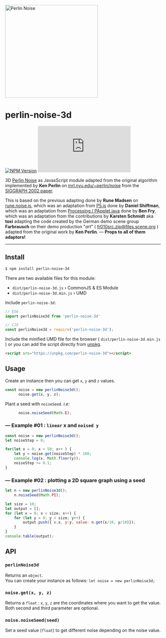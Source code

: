 <p><img src="perlin-noise.jpg" alt="Perlin Noise" width="300" /></p>

# perlin-noise-3d

[![NPM Version](https://img.shields.io/npm/v/perlin-noise-3d.svg)](https://www.npmjs.com/package/perlin-noise-3d) [![gzip File Size](https://img.badgesize.io/https://unpkg.com/perlin-noise-3d/dist/perlin-noise-3d.min.js?compression=gzip)](https://unpkg.com/perlin-noise-3d/dist/perlin-noise-3d.min.js)

3D [Perlin Noise](https://en.wikipedia.org/wiki/Perlin_noise) as JavasScript module adapted from the original algorithm implemented by **Ken Perlin** on [mrl.nyu.edu/~perlin/noise](https://mrl.nyu.edu/~perlin/noise/) from the [SIGGRAPH 2002 paper](http://mrl.nyu.edu/~perlin/paper445.pdf).

This is based on the previous adapting done by **Rune Madsen** on [rune.noise.js](https://github.com/runemadsen/rune.noise.js), which was an adaptation from [P5.js](https://github.com/processing/p5.js/blob/master/src/math/noise.js) done by **Daniel Shiffman**, which was an adaptation from [Processing / PApplet.java](https://github.com/processing/processing/blob/master/core/src/processing/core/PApplet.java) done by **Ben Fry**, which was an adaptation from the contributions by **Karsten Schmidt** aka **toxi** adapting the code created by the German demo scene group **Farbrausch** on their demo production "*art*" ( [fr010src.zip@files.scene.org](https://files.scene.org/view/resources/code/sources/fr010src.zip) ) adapted from the original work by **Ken Perlin**.  — **Props to all of them adaptors!**

---

## Install

```sh
$ npm install perlin-noise-3d
```

There are two available files for this module:

- `dist/perlin-noise-3d.js` &rsaquo; CommonJS &amp; ES Module
- `dist/perlin-noise-3d.min.js` &rsaquo; UMD


Include `perlin-noise-3d`:

```javascript
// ES6
import perlinNoise3d from 'perlin-noise-3d'

// CJS
const perlinNoise3d = require('perlin-noise-3d');
```

Include the minified UMD file for the browser ( `dist/perlin-noise-3d.min.js` ) or you can add the script directly from [unpkg](https://unpkg.com/perlin-noise-3d).

```html
<script src="https://unpkg.com/perlin-noise-3d"></script>
```

## Usage

Create an instance then you can get `x`, `y` and `z` values.

```javascript
const noise = new perlinNoise3d();
      noise.get(x, y, z);
```

Plant a seed with `noiseSeed`. *i.e:*

```javascript
      noise.noiseSeed(Math.E);
```



### — Example #01 : `linear` x and `noised y`

```javascript
const noise = new perlinNoise3d();
let noiseStep = 0;

for(let x = 0; x < 50; x++ ) {
	let y = noise.get(noiseStep) * 100;
	console.log(x, Math.floor(y));
	noiseStep += 0.1;
}
```

### — Example #02 : plotting a 2D square graph using a seed

```javascript
let n = new perlinNoise3d();
    n.noiseSeed(Math.PI);

let size = 10;
let output = [];
for (let x = 0; x < size; x++) {
    for (let y = 0; y < size; y++) {
        output.push({ x:x, y:y, value: n.get(x/10, y/10)});
    }
}
console.table(output);
```


## API

### `perlinNoise3d`

Returns an `object`.<br />You can create your instance as follows: `let noise = new perlinNoise3d;`

### `noise.get(x, y, z)`

Returns a `float` : `x`, `y`, `z` are the coordinates where you want to get the value. Both second and third parameter are optional.

### `noise.noiseSeed(seed)`

Set a seed value (`float`) to get different noise depending on the noise value.
